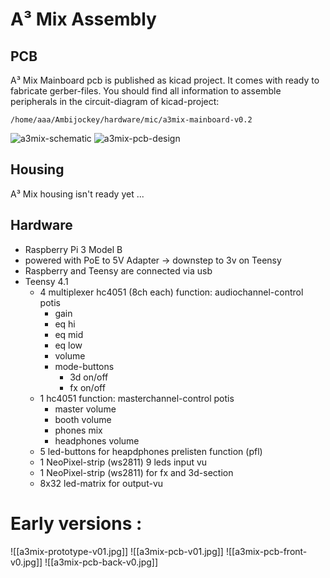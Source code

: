 # A³ Mix Assembly
## PCB
A³ Mix Mainboard pcb is published as kicad project. It comes with ready to fabricate gerber-files. You should find all information to assemble peripherals in the circuit-diagram of kicad-project:
```
/home/aaa/Ambijockey/hardware/mic/a3mix-mainboard-v0.2
```
![a3mix-schematic](https://doc.orbitalwaves.net/static/v01/a3mix-schematic.jpg)
![a3mix-pcb-design](https://doc.orbitalwaves.net/static/v01/a3mix-pcb-design.jpg)

## Housing
A³ Mix housing isn't ready yet ...

## Hardware
- Raspberry Pi 3 Model B
- powered with PoE to 5V Adapter -> downstep to 3v on Teensy
- Raspberry and Teensy are connected via usb
- Teensy 4.1
	- 4 multiplexer hc4051 (8ch each)
        function: audiochannel-control
        potis
        - gain 
        - eq hi
        - eq mid
        - eq low
        - volume
      - mode-buttons
        - 3d on/off
        - fx on/off
    - 1 hc4051
        function: masterchannel-control
        potis
        - master volume
        - booth volume
        - phones mix
        - headphones volume
    - 5 led-buttons for heapdphones prelisten function (pfl)
    - 1 NeoPixel-strip (ws2811) 9 leds input vu
	- 1 NeoPixel-strip (ws2811) for fx and 3d-section
    - 8x32 led-matrix for output-vu

# Early versions :
![[a3mix-prototype-v01.jpg]]
![[a3mix-pcb-v01.jpg]]
![[a3mix-pcb-front-v0.jpg]]
![[a3mix-pcb-back-v0.jpg]]
